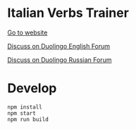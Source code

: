 # Italian Verbs Trainer

[Go to website](https://sinkler.github.io/italian-verbs-trainer/)

[Discuss on Duolingo English Forum](https://sinkler.github.io/italian-verbs-trainer/)

[Discuss on Duolingo Russian Forum](https://sinkler.github.io/italian-verbs-trainer/)

# Develop

`npm install`  
`npm start`  
`npm run build`
